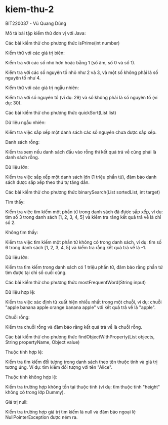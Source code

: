 # kiem-thu-2
BIT220037 - Vũ Quang Dũng

Mô tả bài tập kiểm thử đơn vị với Java:

Các bài kiểm thử cho phương thức isPrime(int number)

Kiểm thử với các giá trị biên:

Kiểm tra với các số nhỏ hơn hoặc bằng 1 (số âm, số 0 và số 1).

Kiểm tra với các số nguyên tố nhỏ như 2 và 3, và một số không phải là số nguyên tố như 4.

Kiểm thử với các giá trị ngẫu nhiên:

Kiểm tra với số nguyên tố (ví dụ: 29) và số không phải là số nguyên tố (ví dụ: 30).

Các bài kiểm thử cho phương thức quickSort(List<Integer> list)

Dữ liệu ngẫu nhiên:

Kiểm tra việc sắp xếp một danh sách các số nguyên chưa được sắp xếp.

Danh sách rỗng:

Kiểm tra xem nếu danh sách đầu vào rỗng thì kết quả trả về cũng phải là danh sách rỗng.

Dữ liệu lớn:

Kiểm tra việc sắp xếp một danh sách lớn (1 triệu phần tử), đảm bảo danh sách được sắp xếp theo thứ tự tăng dần.

Các bài kiểm thử cho phương thức binarySearch(List<Integer> sortedList, int target)

Tìm thấy:

Kiểm tra việc tìm kiếm một phần tử trong danh sách đã được sắp xếp, ví dụ: tìm số 3 trong danh sách [1, 2, 3, 4, 5] và kiểm tra rằng kết quả trả về là chỉ số 2.

Không tìm thấy:

Kiểm tra việc tìm kiếm một phần tử không có trong danh sách, ví dụ: tìm số 6 trong danh sách [1, 2, 3, 4, 5] và kiểm tra rằng kết quả trả về là -1.

Dữ liệu lớn:

Kiểm tra tìm kiếm trong danh sách có 1 triệu phần tử, đảm bảo rằng phần tử tìm được tại chỉ số cuối cùng.

Các bài kiểm thử cho phương thức mostFrequentWord(String input)

Dữ liệu hợp lệ:

Kiểm tra việc xác định từ xuất hiện nhiều nhất trong một chuỗi, ví dụ: chuỗi "apple banana apple orange banana apple" với kết quả trả về là "apple".

Chuỗi rỗng:

Kiểm tra chuỗi rỗng và đảm bảo rằng kết quả trả về là chuỗi rỗng.

Các bài kiểm thử cho phương thức findObjectWithProperty(List<T> objects, String propertyName, Object value)

Thuộc tính hợp lệ:

Kiểm tra tìm kiếm đối tượng trong danh sách theo tên thuộc tính và giá trị tương ứng. Ví dụ: tìm kiếm đối tượng với tên "Alice".

Thuộc tính không hợp lệ:

Kiểm tra trường hợp không tồn tại thuộc tính (ví dụ: tìm thuộc tính "height" không có trong lớp Dummy).

Giá trị null:

Kiểm tra trường hợp giá trị tìm kiếm là null và đảm bảo ngoại lệ NullPointerException được ném ra.

